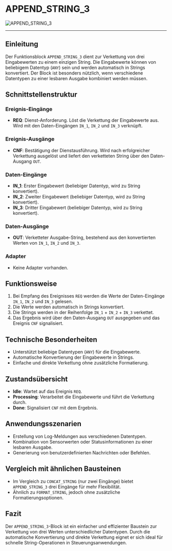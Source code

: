 # APPEND_STRING_3

![APPEND_STRING_3](https://github.com/user-attachments/assets/5b8f89b4-0436-4ec9-bf1b-e33feea39fdd)

* * * * * * * * * *
## Einleitung
Der Funktionsblock `APPEND_STRING_3` dient zur Verkettung von drei Eingabewerten zu einem einzigen String. Die Eingabewerte können von beliebigem Datentyp (`ANY`) sein und werden automatisch in Strings konvertiert. Der Block ist besonders nützlich, wenn verschiedene Datentypen zu einer lesbaren Ausgabe kombiniert werden müssen.

## Schnittstellenstruktur

### **Ereignis-Eingänge**
- **REQ**: Dienst-Anforderung. Löst die Verkettung der Eingabewerte aus. Wird mit den Daten-Eingängen `IN_1`, `IN_2` und `IN_3` verknüpft.

### **Ereignis-Ausgänge**
- **CNF**: Bestätigung der Dienstausführung. Wird nach erfolgreicher Verkettung ausgelöst und liefert den verketteten String über den Daten-Ausgang `OUT`.

### **Daten-Eingänge**
- **IN_1**: Erster Eingabewert (beliebiger Datentyp, wird zu String konvertiert).
- **IN_2**: Zweiter Eingabewert (beliebiger Datentyp, wird zu String konvertiert).
- **IN_3**: Dritter Eingabewert (beliebiger Datentyp, wird zu String konvertiert).

### **Daten-Ausgänge**
- **OUT**: Verketteter Ausgabe-String, bestehend aus den konvertierten Werten von `IN_1`, `IN_2` und `IN_3`.

### **Adapter**
- Keine Adapter vorhanden.

## Funktionsweise
1. Bei Empfang des Ereignisses `REQ` werden die Werte der Daten-Eingänge `IN_1`, `IN_2` und `IN_3` gelesen.
2. Die Werte werden automatisch in Strings konvertiert.
3. Die Strings werden in der Reihenfolge `IN_1` + `IN_2` + `IN_3` verkettet.
4. Das Ergebnis wird über den Daten-Ausgang `OUT` ausgegeben und das Ereignis `CNF` signalisiert.

## Technische Besonderheiten
- Unterstützt beliebige Datentypen (`ANY`) für die Eingabewerte.
- Automatische Konvertierung der Eingabewerte in Strings.
- Einfache und direkte Verkettung ohne zusätzliche Formatierung.

## Zustandsübersicht
- **Idle**: Wartet auf das Ereignis `REQ`.
- **Processing**: Verarbeitet die Eingabewerte und führt die Verkettung durch.
- **Done**: Signalisiert `CNF` mit dem Ergebnis.

## Anwendungsszenarien
- Erstellung von Log-Meldungen aus verschiedenen Datentypen.
- Kombination von Sensorwerten oder Statusinformationen zu einer lesbaren Ausgabe.
- Generierung von benutzerdefinierten Nachrichten oder Befehlen.

## Vergleich mit ähnlichen Bausteinen
- Im Vergleich zu `CONCAT_STRING` (nur zwei Eingänge) bietet `APPEND_STRING_3` drei Eingänge für mehr Flexibilität.
- Ähnlich zu `FORMAT_STRING`, jedoch ohne zusätzliche Formatierungsoptionen.

## Fazit
Der `APPEND_STRING_3`-Block ist ein einfacher und effizienter Baustein zur Verkettung von drei Werten unterschiedlicher Datentypen. Durch die automatische Konvertierung und direkte Verkettung eignet er sich ideal für schnelle String-Operationen in Steuerungsanwendungen.
